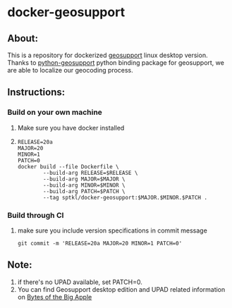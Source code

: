 # docker-geosupport

## About: 
This is a repository for dockerized [geosupport](https://www1.nyc.gov/site/planning/data-maps/open-data/dwn-gde-home.page) linux desktop version. 
Thanks to [python-geosupport](https://github.com/ishiland/python-geosupport) python binding package for geosupport, we are able to localize our geocoding process. 

## Instructions: 
### Build on your own machine
1. Make sure you have docker installed
2. 
    ```
    RELEASE=20a
    MAJOR=20
    MINOR=1
    PATCH=0
    docker build --file Dockerfile \
            --build-arg RELEASE=$RELEASE \
            --build-arg MAJOR=$MAJOR \
            --build-arg MINOR=$MINOR \
            --build-arg PATCH=$PATCH \
            --tag sptkl/docker-geosupport:$MAJOR.$MINOR.$PATCH .
    ````
### Build through CI
1. make sure you include version specifications in commit message
    ```
    git commit -m 'RELEASE=20a MAJOR=20 MINOR=1 PATCH=0'
    ```
## Note: 
1. if there's no UPAD available, set PATCH=0. 
2. You can find Geosupport desktop edition and UPAD related information on [Bytes of the Big Apple](https://www1.nyc.gov/site/planning/data-maps/open-data/dwn-gde-home.page)
